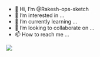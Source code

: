 - 👋 Hi, I’m @Rakesh-ops-sketch
- 👀 I’m interested in ...
- 🌱 I’m currently learning ...
- 💞️ I’m looking to collaborate on ...
- 📫 How to reach me ...

<img src = "https://giphy.com/gifs/lifetimetv-mafs-married-at-first-sight-lifetime-lEADCfIrDg5fMyb3ca">


<!---
Rakesh-ops-sketch/Rakesh-ops-sketch is a ✨ special ✨ repository because its `README.md` (this file) appears on your GitHub profile.
You can click the Preview link to take a look at your changes.
--->
